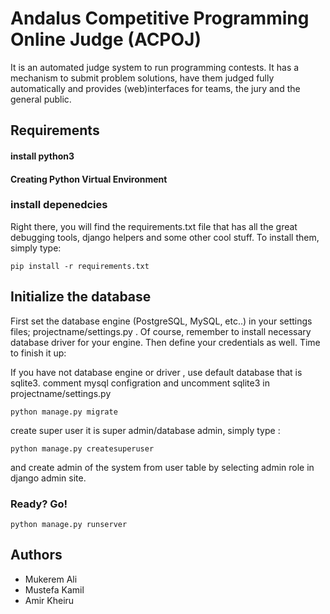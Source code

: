 # Andalus Competitive Programming Online Judge (ACPOJ)


It is an automated judge system to run programming contests. It has a mechanism to submit problem solutions, have them judged fully automatically and provides (web)interfaces for teams, the jury and the general public.


## Requirements
#### install python3


#### Creating Python Virtual Environment 
### install depenedcies
Right there, you will find the requirements.txt file that has all the great debugging tools, django helpers and some other cool stuff. To install them, simply type:

```pip install -r requirements.txt```


## Initialize the database

First set the database engine (PostgreSQL, MySQL, etc..) in your settings files; 
projectname/settings.py . Of course, remember to install necessary database driver for your engine. Then define your credentials as well. Time to finish it up:

If you have not database engine or driver , use default database that is sqlite3. 
comment mysql configration and uncomment sqlite3 in projectname/settings.py

```python manage.py migrate```

create super user it is super admin/database admin, simply type :

```python manage.py createsuperuser```

and create admin of the system from user table by selecting admin role in django admin site.


### Ready? Go!


```python manage.py runserver```


## Authors


* Mukerem Ali
* Mustefa Kamil
* Amir Kheiru
